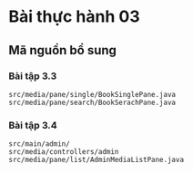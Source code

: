# Bài thực hành 03
## Mã nguồn bổ sung
### Bài tập 3.3
    src/media/pane/single/BookSinglePane.java
    src/media/pane/search/BookSerachPane.java
### Bài tập 3.4
    src/main/admin/
    src/media/controllers/admin
    src/media/pane/list/AdminMediaListPane.java
